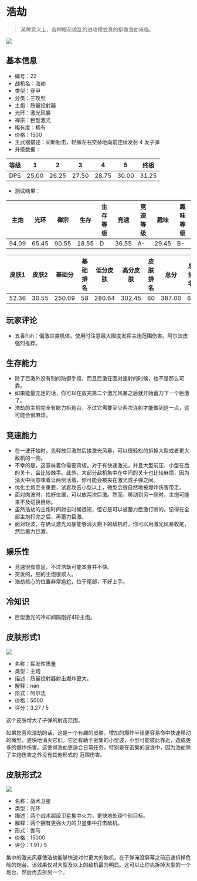 # 浩劫

> 某种意义上，各种眼花缭乱的进攻模式真的挺像浩劫来临。

<img src="/ships/ship_22.png" style={{zoom:1}}/>

## 基本信息

- 编号：22
- 战机名：浩劫
- 类型：穿甲
- 分类：三攻型
- 主炮：质量投射器
- 光环：激光风暴
- 禅宗：巨型激光
- 稀有度：稀有
- 价格：1500
- 主武器描述：间断射击，轻微左右交替地向前连续发射 4 发子弹
- 升级数据：

| 等级 | 1 | 2 | 3 | 4 | 5 | 终极 |
|--|--|--|--|--|--|--|
| DPS | 25.00 | 26.25 | 27.50 | 28.75 | 30.00 | 31.25 |

- 测试结果：

| 主炮 | 光环 | 禅宗 | 生存 | 生存等级 | 竞速 | 竞速等级 | 趣味 | 趣味等级 |
|--|--|--|--|--|--|--|--|--|
| 94.09 | 65.45 | 90.55 | 18.55 | D | 36.55 | A- | 29.45 | B- |

| 皮肤1 | 皮肤2 | 基础分 | 基础排名 | 低分皮肤 | 高分皮肤 | 皮肤排名 | 总分 | 总排名 |
|--|--|--|--|--|--|--|--|--|
| 52.36 | 30.55 | 250.09 | 58 | 280.64 | 302.45 | 60 | 387.00 | 66 |

## 玩家评论

- 五香fish：偏激进类机体，使用时注意最大限度发挥主炮范围伤害。阿尔法皮强烈推荐。

## 生存能力

- 除了巨激外没有别的防御手段，而且巨激在面对速射的时候，也不是那么可靠。
- 如果能量充足的话，你可以在放完第二个激光风暴之后就开始蓄力下一个巨激了。
- 浩劫的主炮完全有能力拆炮台，不过它需要至少两次连射才能做到这一点，这可能会很麻烦。

## 竞速能力

- 在一波开始时，先释放巨激然后接激光风暴，可以很轻松的拆掉大型或者更大敌机的一侧。
- 不幸的是，这意味着你需要背板。对于有快速激光，并且大型前压，小型在后的关卡，会比较棘手。此外，大部分敌机集中在中间的关卡也比较麻烦，因为消灭中间意味着让两侧活着，你可能会被夹在激光或子弹之间。
- 优化主炮至关重要，试着攻击小型以上，微型会很自然地被爆炸伤害带走。
- 面对肉波时，找好位置，可以放两次巨激。然而，移动到另一侧时，主炮可能来不及切换目标。
- 虽然浩劫的主炮时间射击时候很短，但它是可以被蓄力巨激打断的。记得在全部主炮打完之后，再蓄力巨激。
- 面对轻波，在确认激光风暴能够消灭剩下的敌机时，你可以用激光风暴收尾，然后蓄力巨激。

## 娱乐性

- 竞速很有意思，不过浩劫可能本身并不快。
- 突发的，细的主炮很烦人。
- 浩劫核心的位置非常尴尬，位于尾部，不好上手。

## 冷知识

- 巨型激光的冷却间隔刚好4轮主炮。

## 皮肤形式1

<img src="/ships/ship_22_apex_1.png" style={{zoom:1}}/>

- 名称：挥发性质量
- 类型：主炮
- 描述：质量投射器射击爆炸更大。
- 解释：nan
- 形式：阿尔法
- 价格：5000
- 评分：3.27 / 5

这个皮肤增大了子弹的射击范围。

如果您喜欢浩劫的话，这是一个有趣的皮肤，增加的爆炸半径更容易命中快速移动的微型，更快地消灭它们。它还有助于密集的小型波，小型可能彼此靠近，造成更多的爆炸伤害。这使得浩劫更适合日常任务，特别是在密集的波浪中，因为浩劫除了主炮伤害之外没有其他形式的 范围伤害。

## 皮肤形式2

<img src="/ships/ship_22_apex_2.png" style={{zoom:1}}/>

- 名称：战术卫星
- 类型：光环
- 描述：两个战术超级卫星集中火力，更快地处理个别目标。
- 解释：两个拥有更强火力的卫星集中打击敌机。
- 形式：伽马
- 价格：15000
- 评分：1.91 / 5

集中的激光风暴使浩劫能够快速对付更大的敌机，在子弹淹没屏幕之前迅速拆掉危险的炮台。该效果仅对大型及以上的敌机最为明显。这可以让你先拆掉大型的一个炮台，然后再去拆另一个。
